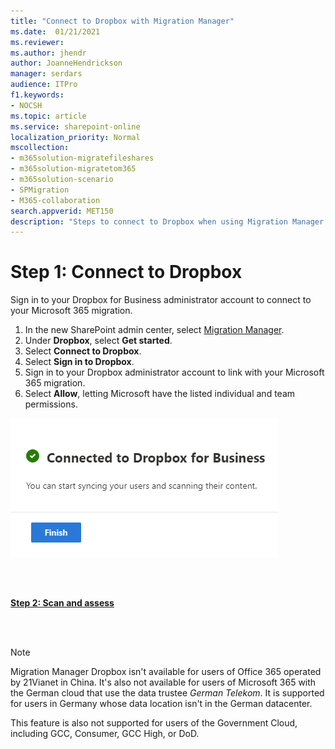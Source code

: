 ```yaml
---
title: "Connect to Dropbox with Migration Manager"
ms.date:  01/21/2021
ms.reviewer: 
ms.author: jhendr
author: JoanneHendrickson
manager: serdars
audience: ITPro
f1.keywords:
- NOCSH
ms.topic: article
ms.service: sharepoint-online
localization_priority: Normal
mscollection:
- m365solution-migratefileshares
- m365solution-migratetom365
- m365solution-scenario
- SPMigration
- M365-collaboration
search.appverid: MET150
description: "Steps to connect to Dropbox when using Migration Manager in the SharePoint Admin center."
---
```


# Step 1:  Connect to Dropbox

Sign in to your Dropbox for Business administrator account to connect to your Microsoft 365 migration.

1. In the new SharePoint admin center, select [Migration Manager](https://admin.microsoft.com/sharepoint?page=migrationCenter&modern). 
2. Under **Dropbox**, select **Get started**.
3. Select **Connect to Dropbox**. 
4. Select **Sign in to Dropbox**.
5. Sign in to your Dropbox administrator account to link with your Microsoft 365 migration.
6. Select **Allow**, letting Microsoft have the listed individual and team permissions. 



![Connected to Dropbox](media/mm-connected-dropbox.png)

</br></br>

[**Step 2: Scan and assess**](mm-Dropbox-step2-scan-assess.md)

</br></br>

>[!NOTE]
>Migration Manager Dropbox isn't available for users of Office 365 operated by 21Vianet in China. It's also not available for users of Microsoft 365 with the German cloud that use the data trustee *German Telekom*. It is supported for users in Germany whose data location isn't in the German datacenter.
>
> This feature is also not supported for users of the Government Cloud, including GCC, Consumer, GCC High, or DoD.
